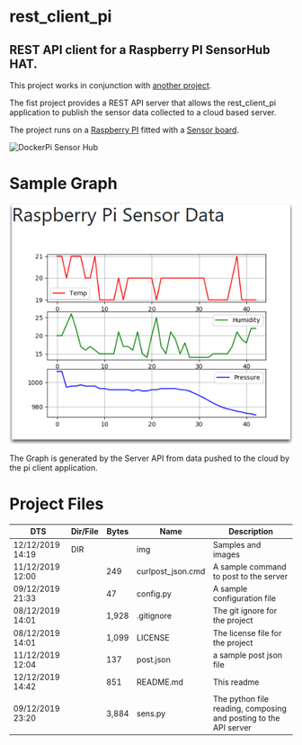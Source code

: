 # rest_client_pi

## REST API client for a Raspberry PI SensorHub HAT.

This project works in conjunction with [another project](https://github.com/G00364778/rest_api_server_python_flask).

The fist project provides a REST API server that allows the rest_client_pi application to publish the sensor data collected to a cloud based server.

The project runs on a [Raspberry PI](https://www.raspberrypi.org/products/raspberry-pi-4-model-b/) fitted with a [Sensor board](https://wiki.52pi.com/index.php/DockerPi_Sensor_Hub_Development_Board_SKU:_EP-0106).

<img src="https://wiki.52pi.com/images/3/36/Sensorhub2.jpg" alt="DockerPi Sensor Hub" width="400">

# Sample Graph

![Raspberry Pi Graph](/img/pi_graph.jpg)

The Graph is generated by the Server API from data pushed to the cloud by the pi client application.

# Project Files

|DTS                  |Dir/File|Bytes  |Name             |Description                            |
|---------------------|-------|--------|-----------------|---------------------------------------|
|12/12/2019  14:19    |DIR    |        |img              |Samples and images                     |
|11/12/2019  12:00    |       |    249 |curlpost_json.cmd|A sample command to post to the server |
|09/12/2019  21:33    |       |     47 |config.py        |A sample configuration file            |
|08/12/2019  14:01    |       |  1,928 |.gitignore       |The git ignore for the project         |
|08/12/2019  14:01    |       |  1,099 |LICENSE          |The license file for the project       |
|11/12/2019  12:04    |       |    137 |post.json        |a sample post json file                |
|12/12/2019  14:42    |       |    851 |README.md        |This readme                            |
|09/12/2019  23:20    |       |  3,884 |sens.py          |The python file reading, composing and posting to the API server|